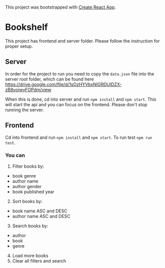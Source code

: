 This project was bootstrapped with [Create React App](https://github.com/facebook/create-react-app).

# Bookshelf
This project has frontend and server folder. Please follow the instruction for proper setup.

## Server
In order for the project to run you need to copy the `data.json` file into the server root folder,
which can be found here https://drive.google.com/file/d/1sOzHYVbxNIGRDUIDZX-zB8yoiwyFOPdm/view

When this is done, cd into server and run `npm install` and `npm start`. This will start the api and you can focus on the frontend. Please don't stop running the server.

## Frontend
Cd into frontend and run `npm install` and `npm start`. To run test `npm run test`.

### You can

1. Filter books by:
- book genre
- author name
- author gender
- book published year

2. Sort books by:
- book name ASC and DESC
- author name ASC and DESC

3. Search books by:
- author
- book
- genre

4. Load more books
5. Clear all filters and search

